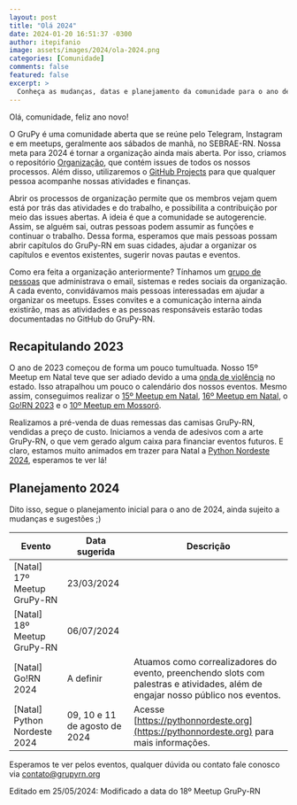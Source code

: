 ```yaml
---
layout: post
title: "Olá 2024"
date: 2024-01-20 16:51:37 -0300
author: itepifanio
image: assets/images/2024/ola-2024.png
categories: [Comunidade]
comments: false
featured: false
excerpt: >
  Conheça as mudanças, datas e planejamento da comunidade para o ano de 2024
---
```


Olá, comunidade, feliz ano novo!

O GruPy é uma comunidade aberta que se reúne pelo Telegram, Instagram e em meetups,
geralmente aos sábados de manhã, no SEBRAE-RN. Nossa meta para 2024 
é tornar a organização ainda mais aberta. Por isso, criamos o repositório 
[Organização](https://github.com/grupyrn/organizacao), 
que contém issues de todos os nossos processos. Além disso, utilizaremos o 
[GitHub Projects](https://github.com/orgs/grupyrn/projects) para que qualquer 
pessoa acompanhe nossas atividades e finanças.

Abrir os processos de organização permite que os membros vejam quem está por trás das 
atividades e do trabalho, e possibilita a contribuição por meio das issues 
abertas. A ideia é que a comunidade se autogerencie. Assim, se alguém sai, outras pessoas 
podem assumir as funções e continuar o trabalho. Dessa forma, esperamos que mais pessoas 
possam abrir capítulos do GruPy-RN em suas cidades, ajudar a organizar os capítulos e 
eventos existentes, sugerir novas pautas e eventos.

Como era feita a organização anteriormente? Tínhamos um 
[grupo de pessoas](https://github.com/orgs/grupyrn/people) 
que administrava o email, sistemas e redes sociais da organização. A cada evento, 
convidávamos mais pessoas interessadas em ajudar a organizar os meetups. Esses convites 
e a comunicação interna ainda existirão, mas as atividades e as pessoas responsáveis 
estarão todas documentadas no GitHub do GruPy-RN.

## Recapitulando 2023

O ano de 2023 começou de forma um pouco tumultuada. Nosso 15º Meetup em Natal teve que 
ser adiado devido a uma [onda de violência](https://g1.globo.com/politica/noticia/2023/03/15/forca-nacional-chega-a-natal-no-rn-apos-onda-de-violencia.ghtml) no estado.
Isso atrapalhou um pouco o calendário dos nossos eventos. Mesmo assim, conseguimos realizar o 
[15º Meetup em Natal](/tbt15grupy/), [16º Meetup em Natal](/aconteceu-16-meetup-grupyrn/), 
o [Go!RN 2023](/aconteceu-gorn-2023/) e o [10º Meetup em Mossoró](/meetup-10-mossoro/).

Realizamos a pré-venda de duas remessas das camisas GruPy-RN, vendidas a preço de custo. 
Iniciamos a venda de adesivos com a arte GruPy-RN, o que vem gerado algum caixa para financiar 
eventos futuros. E claro, estamos muito animados em trazer para Natal a 
[Python Nordeste 2024](https://pythonnordeste.org), esperamos te ver lá!

## Planejamento 2024

Dito isso, segue o planejamento inicial para o ano de 2024, 
ainda sujeito a mudanças e sugestões ;)

| Evento | Data sugerida | Descrição |
| ------ | ------------- | --------- |
| [Natal] 17º Meetup GruPy-RN | 23/03/2024 | |
| [Natal] 18º Meetup GruPy-RN | 06/07/2024 | |
| [Natal] Go!RN 2024 | A definir | Atuamos como correalizadores do evento, preenchendo slots com palestras e atividades, além de engajar nosso público nos eventos. |
| [Natal] Python Nordeste 2024 | 09, 10 e 11 de agosto de 2024 | Acesse [https://pythonnordeste.org](https://pythonnordeste.org) para mais informações. |

Esperamos te ver pelos eventos, qualquer dúvida ou contato fale conosco via contato@grupyrn.org

Editado em 25/05/2024: Modificado a data do 18º Meetup GruPy-RN

